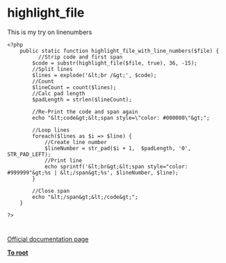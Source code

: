 # highlight_file



This is my try on linenumbers<br>

```
<?php
    public static function highlight_file_with_line_numbers($file) { 
          //Strip code and first span
        $code = substr(highlight_file($file, true), 36, -15);
        //Split lines
        $lines = explode('&lt;br /&gt;', $code);
        //Count
        $lineCount = count($lines);
        //Calc pad length
        $padLength = strlen($lineCount);
        
        //Re-Print the code and span again
        echo "&lt;code&gt;&lt;span style=\"color: #000000\"&gt;";
        
        //Loop lines
        foreach($lines as $i => $line) {
            //Create line number
            $lineNumber = str_pad($i + 1,  $padLength, '0', STR_PAD_LEFT);
            //Print line
            echo sprintf('&lt;br&gt;&lt;span style="color: #999999"&gt;%s | &lt;/span&gt;%s', $lineNumber, $line);
        }
        
        //Close span
        echo "&lt;/span&gt;&lt;/code&gt;";
    }

?>
```
  

#

[Official documentation page](https://www.php.net/manual/en/function.highlight-file.php)

**[To root](/README.md)**